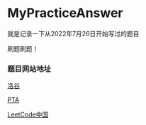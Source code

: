 # MyPracticeAnswer

就是记录一下从2022年7月26日开始写过的题目

刷题刷题！

### 题目网站地址

[洛谷](https://www.luogu.com.cn/ "https://www.luogu.com.cn/")

[PTA](https://pintia.cn/problem-sets/dashboard "https://pintia.cn/problem-sets/dashboard")

[LeetCode中国](https://leetcode.cn/ "https://leetcode.cn/")
